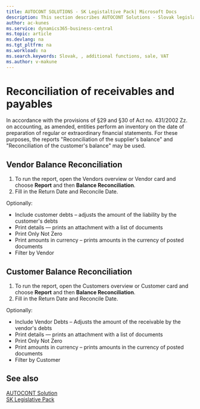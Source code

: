 ```yaml
---
title: AUTOCONT SOLUTIONS - SK Legistaltive Pack| Microsoft Docs
description: This section describes AUTOCONT Solutions - Slovak legislation
author: ac-kunes
ms.service: dynamics365-business-central
ms.topic: article
ms.devlang: na
ms.tgt_pltfrm: na
ms.workload: na
ms.search.keywords: Slovak, , additional functions, sale, VAT
ms.author: v-makune
---
```


# Reconciliation of receivables and payables

In accordance with the provisions of §29 and §30 of Act no. 431/2002 Zz. on accounting, as amended, entities perform an inventory on the date of preparation of regular or extraordinary financial statements.
For these purposes, the reports "Reconciliation of the supplier's balance" and "Reconciliation of the customer's balance" may be used.

## Vendor Balance Reconciliation

1. To run the report, open the Vendors overview or Vendor card and choose **Report** and then **Balance Reconciliation**.
2. Fill in the Return Date and Reconcile Date.

Optionally:

- Include customer debts – adjusts the amount of the liability by the customer's debts
- Print details — prints an attachment with a list of documents
- Print Only Not Zero
- Print amounts in currency – prints amounts in the currency of posted documents
- Filter by Vendor

## Customer Balance Reconciliation

1. To run the report, open the Customers overview or Customer card and choose **Report** and then **Balance Reconciliation**.
2. Fill in the Return Date and Reconcile Date.

Optionally:

- Include Vendor Debts – Adjusts the amount of the receivable by the vendor's debts
- Print details — prints an attachment with a list of documents
- Print Only Not Zero
- Print amounts in currency – prints amounts in the currency of posted documents
- Filter by Customer

## See also

[AUTOCONT Solution](../index.md)  
[SK Legislative Pack](ac-sk-legislative-pack.md)
